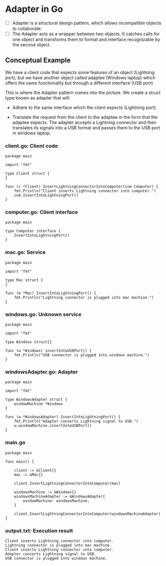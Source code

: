 # Adapter in Go

- [ ] Adapter is a structural design pattern, which allows incompatible objects to collaborate.
- [ ] The Adapter acts as a wrapper between two objects. It catches calls for one object and transforms them to format and interface recognizable by the second object.

## Conceptual Example

We have a client code that expects some features of an object (Lightning port), but we have another object called adaptee (Windows laptop) which offers the same functionality but through a different interface (USB port)

This is where the Adapter pattern comes into the picture. We create a struct type known as adapter that will:

+ Adhere to the same interface which the client expects (Lightning port).

+ Translate the request from the client to the adaptee in the form that the adaptee expects. The adapter accepts a Lightning connector and then translates its signals into a USB format and passes them to the USB port in windows laptop.

### client.go: Client code

```
package main

import "fmt"

type Client struct {
}

func (c *Client) InsertLightningConnectorIntoComputer(com Computer) {
    fmt.Println("Client inserts Lightning connector into computer.")
    com.InsertIntoLightningPort()
}
```

### computer.go: Client interface

```
package main

type Computer interface {
    InsertIntoLightningPort()
}
```

### mac.go: Service
```
package main

import "fmt"

type Mac struct {
}

func (m *Mac) InsertIntoLightningPort() {
    fmt.Println("Lightning connector is plugged into mac machine.")
}
```
###  windows.go: Unknown service
```
package main

import "fmt"

type Windows struct{}

func (w *Windows) insertIntoUSBPort() {
    fmt.Println("USB connector is plugged into windows machine.")
}
```

### windowsAdapter.go: Adapter
```
package main

import "fmt"

type WindowsAdapter struct {
    windowMachine *Windows
}

func (w *WindowsAdapter) InsertIntoLightningPort() {
    fmt.Println("Adapter converts Lightning signal to USB.")
    w.windowMachine.insertIntoUSBPort()
}
```

### main.go
```
package main

func main() {

    client := &Client{}
    mac := &Mac{}

    client.InsertLightningConnectorIntoComputer(mac)

    windowsMachine := &Windows{}
    windowsMachineAdapter := &WindowsAdapter{
        windowMachine: windowsMachine,
    }

    client.InsertLightningConnectorIntoComputer(windowsMachineAdapter)
}
```
###  output.txt: Execution result

```
Client inserts Lightning connector into computer.
Lightning connector is plugged into mac machine.
Client inserts Lightning connector into computer.
Adapter converts Lightning signal to USB.
USB connector is plugged into windows machine.
```